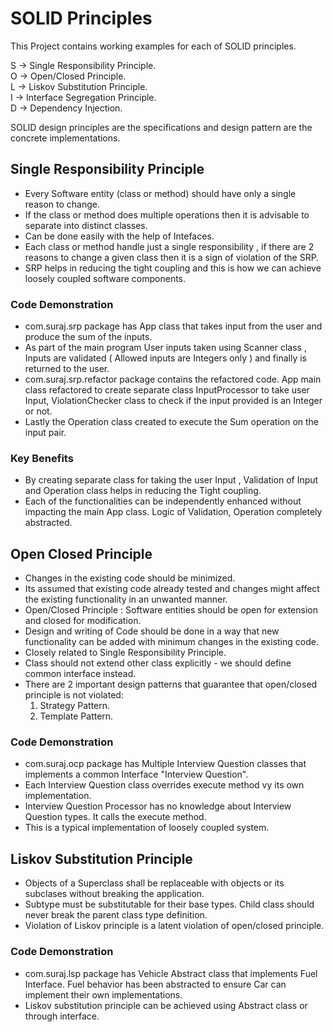 # SOLID Principles
This Project contains working examples for each of SOLID principles.

S -> Single Responsibility Principle. <br>
O -> Open/Closed Principle. <br>
L -> Liskov Substitution Principle. <br>
I -> Interface Segregation  Principle. <br>
D -> Dependency Injection. <br>

SOLID design principles are the specifications and design pattern are the concrete implementations.


## Single Responsibility Principle
* Every Software entity (class or method) should have only a single reason to change. 
* If the class or method does multiple operations then it is advisable to separate into distinct classes.
* Can be done easily with the help of Intefaces.
* Each class or method handle just a single responsibility , if there are 2 reasons to change a given class then it is a sign of violation of the SRP.
* SRP helps in reducing the tight coupling and this is how we can achieve loosely coupled software components.

### Code Demonstration
* com.suraj.srp package has App class that takes input from the user and produce the sum of the inputs. 
* As part of the main program User inputs taken using Scanner class , Inputs are validated ( Allowed inputs are Integers only ) and finally is returned to the user.<br>
* com.suraj.srp.refactor package contains the refactored code. App main class refactored to create separate class InputProcessor to take user Input, ViolationChecker class to check if the input provided is an Integer or not. 
* Lastly the Operation class created to execute the Sum operation on the input pair.<br>

### Key Benefits
* By creating separate class for taking the user Input , Validation of Input and Operation class helps in reducing the Tight coupling.
* Each of the functionalities can be independently enhanced without impacting the main App class. 
Logic of Validation, Operation completely abstracted.   

## Open Closed Principle
* Changes in the existing code should be minimized.
* Its assumed that existing code already tested and changes might affect the existing functionality in an unwanted manner.
* Open/Closed Principle : Software entities should be open for extension and closed for modification.  
* Design and writing of Code should be done in a way that new functionality can be added with minimum changes in the existing code.
* Closely related to Single Responsibility Principle.
* Class should not extend other class explicitly - we should define common interface instead.
* There are 2 important design patterns that guarantee that open/closed principle is not violated: 
   1) Strategy Pattern.
   2) Template Pattern.
  
### Code Demonstration
* com.suraj.ocp package has Multiple Interview Question classes that implements a common Interface "Interview Question".
* Each Interview Question class overrides execute method vy its own implementation.
* Interview Question Processor has no knowledge about Interview Question types. It calls the execute method.
* This is a typical implementation of loosely coupled system.

## Liskov Substitution Principle
* Objects of a Superclass shall be replaceable with objects or its subclases without breaking the application.
* Subtype must be substitutable for their base types. Child class should never break the parent class type definition.
* Violation of Liskov principle is a latent violation of open/closed principle.

### Code Demonstration
* com.suraj.lsp package has Vehicle Abstract class that implements Fuel Interface. Fuel behavior has been abstracted to ensure Car can implement their own implementations. 
* Liskov substitution principle can be achieved using Abstract class or through interface.

